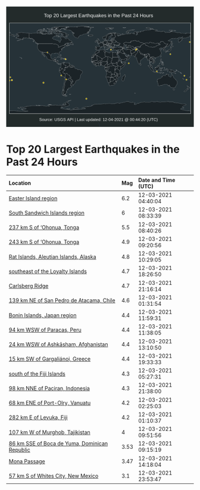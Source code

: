 ![Map](./map.png)

# Top 20 Largest Earthquakes in the Past 24 Hours

| Location | Mag | Date and Time (UTC) |
|:---|:---|:---|
| [Easter Island region](https://earthquake.usgs.gov/earthquakes/eventpage/us6000g8md) | 6.2 | 12-03-2021 04:40:04 |
| [South Sandwich Islands region](https://earthquake.usgs.gov/earthquakes/eventpage/us6000g8nd) | 6 | 12-03-2021 08:33:39 |
| [237 km S of ‘Ohonua, Tonga](https://earthquake.usgs.gov/earthquakes/eventpage/us6000g8ne) | 5.5 | 12-03-2021 08:40:26 |
| [243 km S of ‘Ohonua, Tonga](https://earthquake.usgs.gov/earthquakes/eventpage/us6000g8nw) | 4.9 | 12-03-2021 09:20:56 |
| [Rat Islands, Aleutian Islands, Alaska](https://earthquake.usgs.gov/earthquakes/eventpage/us6000g8p6) | 4.8 | 12-03-2021 10:29:05 |
| [southeast of the Loyalty Islands](https://earthquake.usgs.gov/earthquakes/eventpage/us6000g8tx) | 4.7 | 12-03-2021 18:26:50 |
| [Carlsberg Ridge](https://earthquake.usgs.gov/earthquakes/eventpage/us6000g8uz) | 4.7 | 12-03-2021 21:16:14 |
| [139 km NE of San Pedro de Atacama, Chile](https://earthquake.usgs.gov/earthquakes/eventpage/us6000g8lf) | 4.6 | 12-03-2021 01:31:54 |
| [Bonin Islands, Japan region](https://earthquake.usgs.gov/earthquakes/eventpage/us6000g8pu) | 4.4 | 12-03-2021 11:59:31 |
| [94 km WSW of Paracas, Peru](https://earthquake.usgs.gov/earthquakes/eventpage/us6000g8pn) | 4.4 | 12-03-2021 11:38:05 |
| [24 km WSW of Ashkāsham, Afghanistan](https://earthquake.usgs.gov/earthquakes/eventpage/us6000g8q4) | 4.4 | 12-03-2021 13:10:50 |
| [15 km SW of Gargaliánoi, Greece](https://earthquake.usgs.gov/earthquakes/eventpage/us6000g8u9) | 4.4 | 12-03-2021 19:33:33 |
| [south of the Fiji Islands](https://earthquake.usgs.gov/earthquakes/eventpage/us6000g8mi) | 4.3 | 12-03-2021 05:27:31 |
| [98 km NNE of Paciran, Indonesia](https://earthquake.usgs.gov/earthquakes/eventpage/us6000g8v4) | 4.3 | 12-03-2021 21:38:00 |
| [68 km ENE of Port-Olry, Vanuatu](https://earthquake.usgs.gov/earthquakes/eventpage/us6000g8lu) | 4.2 | 12-03-2021 02:25:03 |
| [282 km E of Levuka, Fiji](https://earthquake.usgs.gov/earthquakes/eventpage/us6000g8lp) | 4.2 | 12-03-2021 01:10:37 |
| [107 km W of Murghob, Tajikistan](https://earthquake.usgs.gov/earthquakes/eventpage/us6000g8p0) | 4 | 12-03-2021 09:51:56 |
| [86 km SSE of Boca de Yuma, Dominican Republic](https://earthquake.usgs.gov/earthquakes/eventpage/pr2021337006) | 3.53 | 12-03-2021 09:15:19 |
| [Mona Passage](https://earthquake.usgs.gov/earthquakes/eventpage/pr2021337008) | 3.47 | 12-03-2021 14:18:04 |
| [57 km S of Whites City, New Mexico](https://earthquake.usgs.gov/earthquakes/eventpage/tx2021xrsi) | 3.1 | 12-03-2021 23:53:47 |
